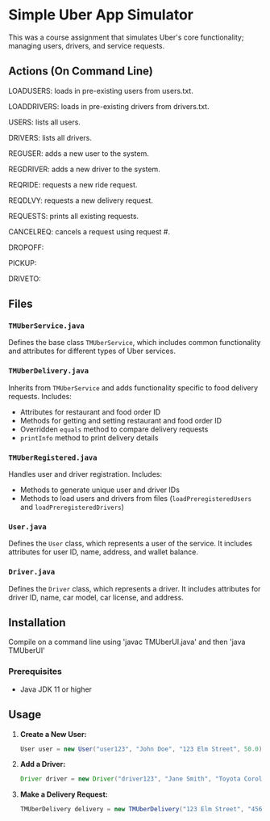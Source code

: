 # Simple Uber App Simulator

This was a course assignment that simulates Uber's core functionality; managing users, drivers, and service requests.

## Actions (On Command Line)

LOADUSERS: loads in pre-existing users from users.txt.

LOADDRIVERS: loads in pre-existing drivers from drivers.txt.

USERS: lists all users.

DRIVERS: lists all drivers.

REGUSER: adds a new user to the system.

REGDRIVER: adds a new driver to the system.

REQRIDE: requests a new ride request.

REQDLVY: requests a new delivery request.

REQUESTS: prints all existing requests.

CANCELREQ: cancels a request using request #.

DROPOFF:

PICKUP:

DRIVETO:

## Files

### `TMUberService.java`
Defines the base class `TMUberService`, which includes common functionality and attributes for different types of Uber services.

### `TMUberDelivery.java`
Inherits from `TMUberService` and adds functionality specific to food delivery requests. Includes:
- Attributes for restaurant and food order ID
- Methods for getting and setting restaurant and food order ID
- Overridden `equals` method to compare delivery requests
- `printInfo` method to print delivery details

### `TMUberRegistered.java`
Handles user and driver registration. Includes:
- Methods to generate unique user and driver IDs
- Methods to load users and drivers from files (`loadPreregisteredUsers` and `loadPreregisteredDrivers`)

### `User.java`
Defines the `User` class, which represents a user of the service. It includes attributes for user ID, name, address, and wallet balance.

### `Driver.java`
Defines the `Driver` class, which represents a driver. It includes attributes for driver ID, name, car model, car license, and address.

## Installation
Compile on a command line using 'javac TMUberUI.java' and then 'java TMUberUI'
### Prerequisites
- Java JDK 11 or higher



## Usage
1. **Create a New User:**
    ```java
    User user = new User("user123", "John Doe", "123 Elm Street", 50.0);
    ```
2. **Add a Driver:**
    ```java
    Driver driver = new Driver("driver123", "Jane Smith", "Toyota Corolla", "XYZ 123", "456 Maple Avenue");
    ```
3. **Make a Delivery Request:**
    ```java
    TMUberDelivery delivery = new TMUberDelivery("123 Elm Street", "456 Maple Avenue", user, 5, 15.0, "Pizza Place", "order456");
    ```

